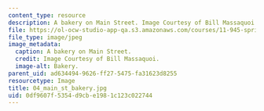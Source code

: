 ```yaml
---
content_type: resource
description: A bakery on Main Street. Image Courtesy of Bill Massaquoi.
file: https://ol-ocw-studio-app-qa.s3.amazonaws.com/courses/11-945-springfield-studio-fall-2005/0df9607f5354d9cbe1981c123c022744_04_main_st_bakery.jpg
file_type: image/jpeg
image_metadata:
  caption: A bakery on Main Street.
  credit: Image Courtesy of Bill Massaquoi.
  image-alt: Bakery.
parent_uid: ad634494-9626-ff27-5475-fa31623d8255
resourcetype: Image
title: 04_main_st_bakery.jpg
uid: 0df9607f-5354-d9cb-e198-1c123c022744
---
```

